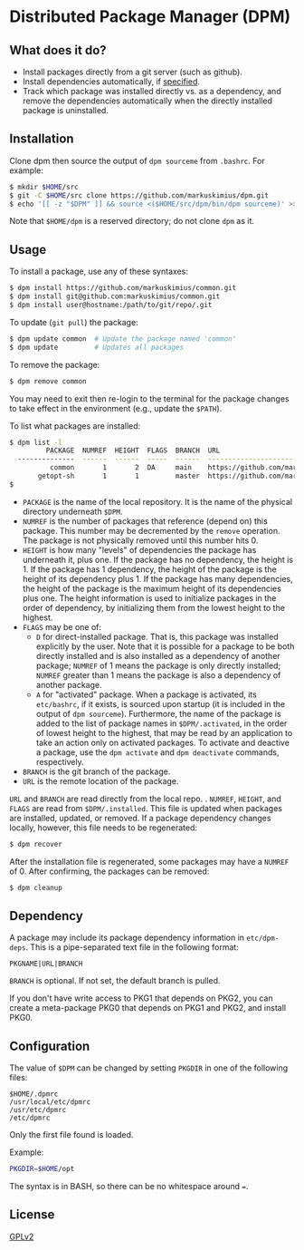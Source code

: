 # Distributed Package Manager (DPM)

## What does it do?

- Install packages directly from a git server (such as github).
- Install dependencies automatically, if [specified](#dependency).
- Track which package was installed directly vs. as a dependency,
  and remove the dependencies automatically when the directly installed package
  is uninstalled.


## Installation

Clone dpm then source the output of `dpm sourceme` from `.bashrc`.
For example:

```bash
$ mkdir $HOME/src
$ git -C $HOME/src clone https://github.com/markuskimius/dpm.git
$ echo '[[ -z "$DPM" ]] && source <($HOME/src/dpm/bin/dpm sourceme)' >> ~/.bashrc
```

Note that `$HOME/dpm` is a reserved directory; do not clone `dpm` as it.


## Usage

To install a package, use any of these syntaxes:

```bash
$ dpm install https://github.com/markuskimius/common.git
$ dpm install git@github.com:markuskimius/common.git
$ dpm install user@hostname:/path/to/git/repo/.git
```

To update (`git pull`) the package:

```bash
$ dpm update common  # Update the package named 'common'
$ dpm update         # Updates all packages
```

To remove the package:

```bash
$ dpm remove common
```

You may need to exit then re-login to the terminal for the package changes to
take effect in the environment (e.g., update the `$PATH`).


To list what packages are installed:

```bash
$ dpm list -l
         PACKAGE  NUMREF  HEIGHT  FLAGS  BRANCH  URL
  --------------  ------  ------  -----  ------  ----------------------------------------------
          common       1       2  DA     main    https://github.com/markuskimius/common.git
       getopt-sh       1       1         master  https://github.com/markuskimius/getopt-sh.git
$
```

- `PACKAGE` is the name of the local repository.
  It is the name of the physical directory underneath `$DPM`.
- `NUMREF` is the number of packages that reference (depend on) this package.
  This number may be decremented by the `remove` operation.
  The package is not physically removed until this number hits 0.
- `HEIGHT` is how many "levels" of dependencies the package has underneath it,
  plus one.
  If the package has no dependency, the height is 1.
  If the package has 1 dependency, the height of the package is the height of
  its dependency plus 1.
  If the package has many dependencies, the height of the package is the
  maximum height of its dependencies plus one.
  The height information is used to initialize packages in the order of
  dependency, by initializing them from the lowest height to the highest.
- `FLAGS` may be one of:
  - `D` for direct-installed package.
    That is, this package was installed explicitly by the user.
    Note that it is possible for a package to be both directly installed and is
    also installed as a dependency of another package;
    `NUMREF` of 1 means the package is only directly installed;
    `NUMREF` greater than 1 means the package is also a dependency of another
    package.
  - `A` for "activated" package.
    When a package is activated, its `etc/bashrc`, if it exists, is sourced
    upon startup (it is included in the output of `dpm sourceme`).
    Furthermore, the name of the package is added to the list of package names
    in `$DPM/.activated`, in the order of lowest height to the highest, that
    may be read by an application to take an action only on activated packages.
    To activate and deactive a package, use the `dpm activate` and `dpm
    deactivate` commands, respectively.
- `BRANCH` is the git branch of the package.
- `URL` is the remote location of the package.

`URL` and `BRANCH` are read directly from the local repo.
.
`NUMREF`, `HEIGHT`, and `FLAGS` are read from `$DPM/.installed`.
This file is updated when packages are installed, updated, or removed.
If a package dependency changes locally, however, this file needs to be
regenerated:

```bash
$ dpm recover
```

After the installation file is regenerated, some packages may have a `NUMREF` of 0.
After confirming, the packages can be removed:

```bash
$ dpm cleanup
```


## Dependency

A package may include its package dependency information in `etc/dpm-deps`.
This is a pipe-separated text file in the following format:

```
PKGNAME|URL|BRANCH
```

`BRANCH` is optional.  If not set, the default branch is pulled.

If you don't have write access to PKG1 that depends on PKG2, you can create a
meta-package PKG0 that depends on PKG1 and PKG2, and install PKG0.


## Configuration

The value of `$DPM` can be changed by setting `PKGDIR` in one of the following
files:

```
$HOME/.dpmrc
/usr/local/etc/dpmrc
/usr/etc/dpmrc
/etc/dpmrc
```
Only the first file found is loaded.

Example:

```bash
PKGDIR=$HOME/opt
```

The syntax is in BASH, so there can be no whitespace around `=`.


## License

[GPLv2]


[GPLv2]: <https://github.com/markuskimius/dpm/blob/main/LICENSE>

